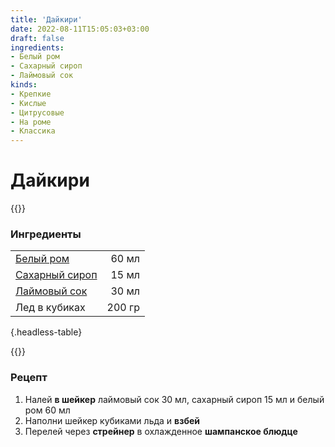 ```yaml
---
title: 'Дайкири'
date: 2022-08-11T15:05:03+03:00
draft: false
ingredients:
- Белый ром
- Сахарный сироп
- Лаймовый сок
kinds:
- Крепкие
- Кислые
- Цитрусовые
- На роме
- Классика
---
```


Дайкири 
========================
{{<kindsDescription>}}

### Ингредиенты

|                                               |        |
| --------------------------------------------- | -----: |
| [Белый ром](/ingredients/белый-ром)           |  60 мл |
| [Сахарный сироп](/ingredients/сахарный-сироп) |  15 мл |
| [Лаймовый сок](/ingredients/лаймовый-сок)     |  30 мл |
| Лед в кубиках                                 | 200 гр |
{.headless-table}

{{<cookingOption name="Шейкер, Шампанское блюдце">}}

### Рецепт

1. Налей **в шейкер** лаймовый сок 30 мл, сахарный сироп 15 мл и белый ром 60 мл
2. Наполни шейкер кубиками льда и **взбей**
3. Перелей через **стрейнер** в охлажденное **шампанское блюдце**
